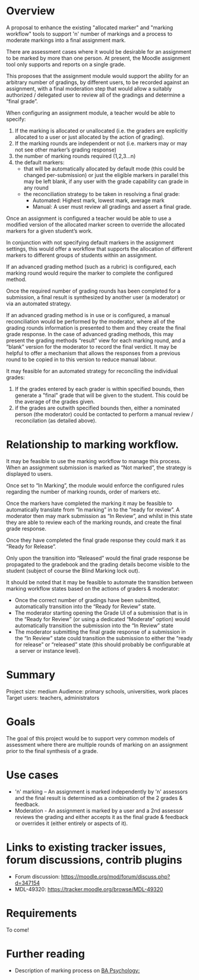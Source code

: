 # Overview
A proposal to enhance the existing "allocated marker" and "marking workflow" tools to support 'n' number of markings and a process to moderate markings into a final assignment mark.

There are assessment cases where it would be desirable for an assignment to be marked by more than one person. At present, the Moodle assignment tool only supports and reports on a single grade.

This proposes that the assignment module would support the ability for an arbitrary number of gradings, by different users, to be recorded against an assignment, with a final moderation step that would allow a suitably authorized / delegated user to review all of the gradings and determine a “final grade”.

When configuring an assignment module, a teacher would be able to specify:

1. If the marking is allocated or unallocated (i.e. the graders are explicitly allocated to a user or just allocated by the action of grading).
2. If the marking rounds are independent or not (i.e. markers may or may not see other marker’s grading response)
3. the number of marking rounds required (1,2,3…n)
4. the default markers:
    * that will be automatically allocated by default mode (this could be changed per-submission) or just the eligible markers in parallel this may be left blank, if any user with the grade capability can grade in any round
    * the reconciliation strategy to be taken in resolving a final grade:
        * Automated: Highest mark, lowest mark, average mark
        * Manual: A user must review all gradings and assert a final grade. 

Once an assignment is configured a teacher would be able to use a modified version of the allocated marker screen to override the allocated markers for a given student’s work.

In conjunction with not specifying default markers in the assignment settings, this would offer a workflow that supports the allocation of different markers to different groups of students within an assignment.

If an advanced grading method (such as a rubric) is configured, each marking round would require the marker to complete the configured method.

Once the required number of grading rounds has been completed for a submission, a final result is synthesized by another user (a moderator) or via an automated strategy.

If an advanced grading method is in use or is configured, a manual reconciliation would be performed by the moderator, where all of the grading rounds information is presented to them and they create the final grade response. In the case of advanced grading methods, this may present the grading methods “result” view for each marking round, and a “blank” version for the moderator to record the final verdict. It may be helpful to offer a mechanism that allows the responses from a previous round to be copied in to this version to reduce manual labour.

It may feasible for an automated strategy for reconciling the individual grades:
1. If the grades entered by each grader is within specified bounds, then generate a "final" grade that will be given to the student. This could be the average of the grades given.
2. if the grades are outwith specified bounds then, either a nominated person (the moderator) could be contacted to perform a manual review / reconcilation (as detailed above).

# Relationship to marking workflow.
It may be feasible to use the marking workflow to manage this process. When an assignment submission is marked as “Not marked”, the strategy is displayed to users.

Once set to “In Marking”, the module would enforce the configured rules regarding the number of marking rounds, order of markers etc.

Once the markers have completed the marking it may be feasible to automatically translate from “In marking” in to the “ready for review”. A moderator then may mark submission as “In Review”, and whilst in this state they are able to review each of the marking rounds, and create the final grade response.

Once they have completed the final grade response they could mark it as “Ready for Release”.

Only upon the transition into “Released” would the final grade response be propagated to the gradebook and the grading details become visible to the student (subject of course the Blind Marking lock out).

It should be noted that it may be feasible to automate the transition between marking workflow states based on the actions of graders & moderator:

* Once the correct number of gradings have been submitted, automatically transition into the “Ready for Review” state.
* The moderator starting opening the Grade UI of a submission that is in the “Ready for Review” (or using a dedicated “Moderate” option) would automatically transition the submission into the “In Review” state
* The moderator submitting the final grade response of a submission in the “In Review” state could transition the submission to either the “ready for release” or “released” state (this should probably be configurable at a server or instance level).

# Summary
Project size: medium
Audience: primary schools, universities, work places
Target users: teachers, administrators

# Goals
The goal of this project would be to support very common models of assessment where there are multiple rounds of marking on an assignment prior to the final synthesis of a grade.

# Use cases
* 'n' marking – An assignment is marked independently by 'n' assessors and the final result is determined as a combination of the 2 grades & feedback.
* Moderation  - An assignment is marked by a user and a 2nd assessor reviews the grading and either accepts it as the final grade & feedback or overrides it (either entirely or aspects of it). 

# Links to existing tracker issues, forum discussions, contrib plugins
* Forum discussion: https://moodle.org/mod/forum/discuss.php?d=347154
* MDL-49320: https://tracker.moodle.org/browse/MDL-49320

 
# Requirements
To come!

# Further reading
* Description of marking process on [BA Psychology:](bapsychmarking.md)
